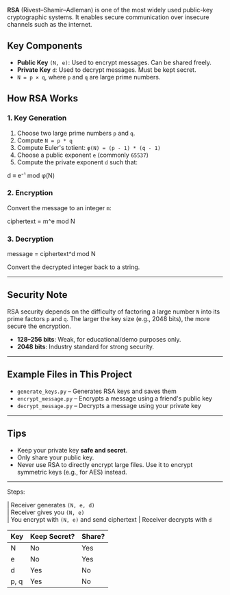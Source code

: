 
**RSA** (Rivest–Shamir–Adleman) is one of the most widely used public-key cryptographic systems. It enables secure communication over insecure channels such as the internet.

##  Key Components

- **Public Key** `(N, e)`: Used to encrypt messages. Can be shared freely.
- **Private Key** `d`: Used to decrypt messages. Must be kept secret.
- `N = p × q`, where `p` and `q` are large prime numbers.

## How RSA Works

### 1. Key Generation
1. Choose two large prime numbers `p` and `q`.
2. Compute `N = p * q`
3. Compute Euler's totient: `φ(N) = (p - 1) * (q - 1)`
4. Choose a public exponent `e` (commonly `65537`)
5. Compute the private exponent `d` such that:


d ≡ e⁻¹ mod φ(N)

### 2. Encryption
Convert the message to an integer `m`:


ciphertext = m^e mod N


### 3. Decryption


message = ciphertext^d mod N

Convert the decrypted integer back to a string.

---

## Security Note

RSA security depends on the difficulty of factoring a large number `N` into its prime factors `p` and `q`. The larger the key size (e.g., 2048 bits), the more secure the encryption.

- **128–256 bits**: Weak, for educational/demo purposes only.
- **2048 bits**: Industry standard for strong security.

---

## Example Files in This Project

- `generate_keys.py` – Generates RSA keys and saves them
- `encrypt_message.py` – Encrypts a message using a friend's public key
- `decrypt_message.py` – Decrypts a message using your private key

---

## Tips

- Keep your private key **safe and secret**.
- Only share your public key.
- Never use RSA to directly encrypt large files. Use it to encrypt symmetric keys (e.g., for AES) instead.

---


Steps:                          

| Receiver generates `(N, e, d)`                
| Receiver gives you `(N, e)`                   
| You encrypt with `(N, e)` and send ciphertext 
| Receiver decrypts with `d`                    



| Key      | Keep Secret? | Share? |
|----------|--------------|--------|
| N        | No           | Yes    |
| e        | No           | Yes    |
| d        | Yes          | No     |
| p, q     | Yes          | No     |
